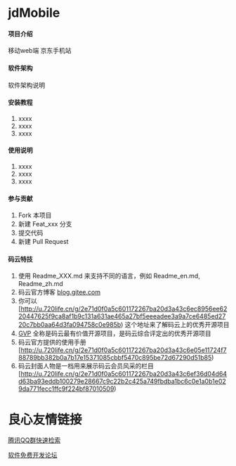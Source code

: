 # jdMobile

#### 项目介绍
移动web端 京东手机站

#### 软件架构
软件架构说明


#### 安装教程

1. xxxx
2. xxxx
3. xxxx

#### 使用说明

1. xxxx
2. xxxx
3. xxxx

#### 参与贡献

1. Fork 本项目
2. 新建 Feat_xxx 分支
3. 提交代码
4. 新建 Pull Request


#### 码云特技

1. 使用 Readme\_XXX.md 来支持不同的语言，例如 Readme\_en.md, Readme\_zh.md
2. 码云官方博客 [blog.gitee.com](http://u.720life.cn/g/4d9d51ba66eeb41dfb9759648c593bf554785fd0e6ab49d2f13e98afcb69bbc7) 
3. 你可以 [http://u.720life.cn/g/2e71d0f0a5c601172267ba20d3a43c6ec8956ee6220447625f9ca8af1b9c131a631ae465a27bf5eeeadee3a9a7ce6485ed2720c7bb0aa64d3fa094758c0e985b)  这个地址来了解码云上的优秀开源项目
4. [GVP](http://u.720life.cn/g/2e71d0f0a5c601172267ba20d3a43c6eb5ad9b84ebe402667383e4a11c785b2d)  全称是码云最有价值开源项目，是码云综合评定出的优秀开源项目
5. 码云官方提供的使用手册 [http://u.720life.cn/g/2e71d0f0a5c601172267ba20d3a43c6e05e11724f788789bb382b0a7b17e15371085cbbf5470c895be72d67290d51b85) 
6. 码云封面人物是一档用来展示码云会员风采的栏目 [http://u.720life.cn/g/2e71d0f0a5c601172267ba20d3a43c6ef36d04d64d63ba93eddb100279e28667c9c22b2c425a749fbdba1bc6c0e1a0b1e029da771fecc1ffc9f224bf87010509) 


 # 良心友情链接

[腾讯QQ群快速检索](http://u.720life.cn/s/8cf73f7c)

[软件免费开发论坛](http://u.720life.cn/s/bbb01dc0)